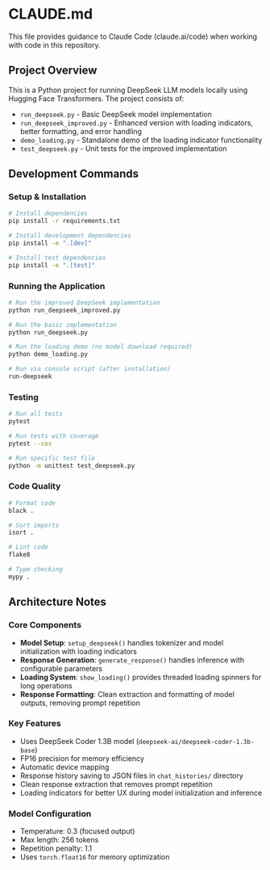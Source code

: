 # CLAUDE.md

This file provides guidance to Claude Code (claude.ai/code) when working with code in this repository.

## Project Overview

This is a Python project for running DeepSeek LLM models locally using Hugging Face Transformers. The project consists of:

- `run_deepseek.py` - Basic DeepSeek model implementation
- `run_deepseek_improved.py` - Enhanced version with loading indicators, better formatting, and error handling 
- `demo_loading.py` - Standalone demo of the loading indicator functionality
- `test_deepseek.py` - Unit tests for the improved implementation

## Development Commands

### Setup & Installation
```bash
# Install dependencies
pip install -r requirements.txt

# Install development dependencies  
pip install -e ".[dev]"

# Install test dependencies
pip install -e ".[test]"
```

### Running the Application
```bash
# Run the improved DeepSeek implementation
python run_deepseek_improved.py

# Run the basic implementation
python run_deepseek.py

# Run the loading demo (no model download required)
python demo_loading.py

# Run via console script (after installation)
run-deepseek
```

### Testing
```bash
# Run all tests
pytest

# Run tests with coverage
pytest --cov

# Run specific test file
python -m unittest test_deepseek.py
```

### Code Quality
```bash
# Format code
black .

# Sort imports
isort .

# Lint code
flake8

# Type checking
mypy .
```

## Architecture Notes

### Core Components
- **Model Setup**: `setup_deepseek()` handles tokenizer and model initialization with loading indicators
- **Response Generation**: `generate_response()` handles inference with configurable parameters
- **Loading System**: `show_loading()` provides threaded loading spinners for long operations
- **Response Formatting**: Clean extraction and formatting of model outputs, removing prompt repetition

### Key Features
- Uses DeepSeek Coder 1.3B model (`deepseek-ai/deepseek-coder-1.3b-base`)
- FP16 precision for memory efficiency
- Automatic device mapping
- Response history saving to JSON files in `chat_histories/` directory
- Clean response extraction that removes prompt repetition
- Loading indicators for better UX during model initialization and inference

### Model Configuration
- Temperature: 0.3 (focused output)
- Max length: 256 tokens
- Repetition penalty: 1.1
- Uses `torch.float16` for memory optimization